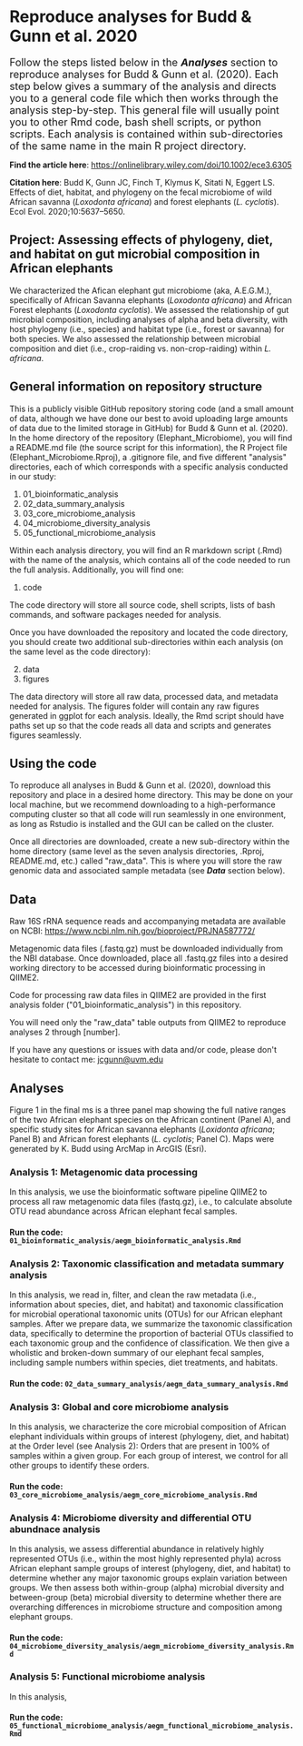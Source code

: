 # Reproduce analyses for Budd & Gunn et al. 2020
<font size="+1">Follow the steps listed below in the <b><i>Analyses</i></b> section to reproduce analyses for Budd & Gunn et al. (2020). Each step below gives a summary of the analysis and directs you to a general code file which then works through the analysis step-by-step. This general file will usually point you to other Rmd code, bash shell scripts, or python scripts. Each analysis is contained within sub-directories of the same name in the main R project directory.</font>

<b>Find the article here</b>: <a href="url">https://onlinelibrary.wiley.com/doi/10.1002/ece3.6305</a>

<b>Citation here</b>: Budd K, Gunn JC, Finch T, Klymus K, Sitati N, Eggert LS. Effects of diet, habitat, and phylogeny on the fecal microbiome of wild African savanna (<i>Loxodonta africana</i>) and forest elephants (<i>L. cyclotis</i>). Ecol Evol. 2020;10:5637–5650.

## Project: Assessing effects of phylogeny, diet, and habitat on gut microbial composition in African elephants 
We characterized the Afican elephant gut microbiome (aka, A.E.G.M.), specifically of African Savanna elephants (<i>Loxodonta africana</i>) and African Forest elephants (<i>Loxodonta cyclotis</i>). We assessed the relationship of gut microbial composition, including analyses of alpha and beta diversity, with host phylogeny (i.e., species) and habitat type (i.e., forest or savanna) for both species. We also assessed the relationship between microbial composition and diet (i.e., crop-raiding vs. non-crop-raiding) within <i>L. africana</i>. 

## General information on repository structure
This is a publicly visible GitHub repository storing code (and a small amount of data, although we have done our best to avoid uploading large amounts of data due to the limited storage in GitHub) for Budd & Gunn et al. (2020). In the home directory of the repository (Elephant_Microbiome), you will find a README.md file (the source script for this information), the R Project file (Elephant_Microbiome.Rproj), a .gitignore file, and five different "analysis" directories, each of which corresponds with a specific analysis conducted in our study:

1) 01_bioinformatic_analysis
2) 02_data_summary_analysis
3) 03_core_microbiome_analysis
4) 04_microbiome_diversity_analysis
5) 05_functional_microbiome_analysis

Within each analysis directory, you will find an R markdown script (.Rmd) with the name of the analysis, which contains all of the code needed to run the full analysis. Additionally, you will find one:

1) code

The code directory will store all source code, shell scripts, lists of bash commands, and software packages needed for analysis. 

Once you have downloaded the repository and located the code directory, you should create two additional sub-directories within each analysis (on the same level as the code directory):

2) data
3) figures

The data directory will store all raw data, processed data, and metadata needed for analysis. The figures folder will contain any raw figures generated in ggplot for each analysis. Ideally, the Rmd script should have paths set up so that the code reads all data and scripts and generates figures seamlessly.

## Using the code
To reproduce all analyses in Budd & Gunn et al. (2020), download this repository and place in a desired home directory. This may be done on your local machine, but we recommend downloading to a high-performance computing cluster so that all code will run seamlessly in one environment, as long as Rstudio is installed and the GUI can be called on the cluster.

Once all directories are downloaded, create a new sub-directory within the home directory (same level as the seven analysis directories, .Rproj, README.md, etc.) called "raw_data". This is where you will store the raw genomic data and associated sample metadata (see <i><b>Data</i></b> section below).

## Data
Raw 16S rRNA sequence reads and accompanying metadata are available on NCBI: <a href="url">https://www.ncbi.nlm.nih.gov/bioproject/PRJNA587772/</a>

Metagenomic data files (.fastq.gz) must be downloaded individually from the NBI database. Once downloaded, place all .fastq.gz files into a desired working directory to be accessed during bioinformatic processing in QIIME2.

Code for processing raw data files in QIIME2 are provided in the first analysis folder ("01_bioinformatic_analysis") in this repository.

You will need only the "raw_data" table outputs from QIIME2 to reproduce analyses 2 through [number].

If you have any questions or issues with data and/or code, please don't hesitate to contact me: jcgunn@uvm.edu

## Analyses

Figure 1 in the final ms is a three panel map showing the full native ranges of the two African elephant species on the African continent (Panel A), and specific study sites for African savanna elephants (<i>Loxidonta africana</i>; Panel B) and African forest elephants (<i>L. cyclotis</i>; Panel C). Maps were generated by K. Budd using ArcMap in ArcGIS (Esri).

### Analysis 1: Metagenomic data processing
In this analysis, we use the bioinformatic software pipeline QIIME2 to process all raw metagenomic data files (fastq.gz), i.e., to calculate absolute OTU read abundance across African elephant fecal samples.

#### Run the code: `01_bioinformatic_analysis/aegm_bioinformatic_analysis.Rmd`

### Analysis 2: Taxonomic classification and metadata summary analysis
In this analysis, we read in, filter, and clean the raw metadata (i.e., information about species, diet, and habitat) and taxonomic classification for microbial operational taxonomic units (OTUs) for our African elephant samples. After we prepare data, we summarize the taxonomic classification data, specifically to determine the proportion of bacterial OTUs classified to each taxonomic group and the confidence of classification. We then give a wholistic and broken-down summary of our elephant fecal samples, including sample numbers within species, diet treatments, and habitats.

#### Run the code: `02_data_summary_analysis/aegm_data_summary_analysis.Rmd`

### Analysis 3: Global and core microbiome analysis
In this analysis, we characterize the core microbial composition of African elephant individuals within groups of interest (phylogeny, diet, and habitat) at the Order level (see Analysis 2): Orders that are present in 100% of samples within a given group. For each group of interest, we control for all other groups to identify these orders. 

#### Run the code: `03_core_microbiome_analysis/aegm_core_microbiome_analysis.Rmd`

### Analysis 4: Microbiome diversity and differential OTU abundnace analysis
In this analysis, we assess differential abundance in relatively highly represented OTUs (i.e., within the most highly represented phyla) across African elephant sample groups of interest (phylogeny, diet, and habitat) to determine whether any major taxonomic groups explain variation between groups. We then assess both within-group (alpha) microbial diversity and between-group (beta) microbial diversity to determine whether there are overarching differences in microbiome structure and composition among elephant groups.  

#### Run the code: `04_microbiome_diversity_analysis/aegm_microbiome_diversity_analysis.Rmd`

### Analysis 5: Functional microbiome analysis
In this analysis,

#### Run the code: `05_functional_microbiome_analysis/aegm_functional_microbiome_analysis.Rmd`

